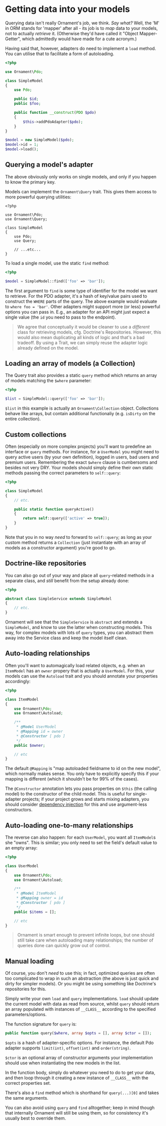 # Getting data into your models
Querying data isn't really Ornament's job, we think. _Say what?_ Well, the 'M'
in ORM stands for 'mapper' after all - its job is to _map_ data to your models,
not to actually _retrieve_ it. (Otherwise they'd have called it "Object
Mapper-Getter", which admittedly would have made for a cute acronym.)

Having said that, however, adapters do need to implement a `load` method. You
can utilise that to facilitate a form of autoloading.

```php
<?php

use Ornament\Pdo;

class SimpleModel
{
    use Pdo;

    public $id;
    public $foo;

    public function __construct(PDO $pdo)
    {
        $this->addPdoAdapter($pdo);
    }
}

$model = new SimpleModel($pdo);
$model->id = 1;
$model->load();
```

## Querying a model's adapter
The above obviously only works on single models, and only if you happen to know
the primary key.

Models can implement the `Ornament\Query` trait. This gives them access to more
powerful querying utilities:

```
<?php

use Ornament\Pdo;
use Ornament\Query;

class SimpleModel
{
    use Pdo;
    use Query;

    // ...etc...
}
```

To load a single model, use the static `find` method:

```php
<?php

$model = SimpleModel::find(['foo' => 'bar']);
```

The first argument to `find` is some type of identifier for the model we want to
retrieve. For the PDO adapter, it's a hash of key/value pairs used to construct
the `WHERE` parts of the query. The above example would evaluate to 
`where foo = 'bar'`. Other adapters might support more (or less) powerful
options you can pass in. E.g., an adapter for an API might just expect a single
value (the `id` you need to pass to the endpoint).

> We agree that conceptually it would be cleaner to use a _different_ class for
> retrieving models, cfg. Doctrine's Repositories. However, this would also mean
> duplicating all kinds of logic and that's a bad tradeoff. By using a Trait, we
> can simply reuse the adapter logic already defined on the model.

## Loading an array of models (a Collection)
The Query trait also provides a static `query` method which returns an array of
models matching the `$where` parameter:

```php
<?php

$list = SimpleModel::query(['foo' => 'bar']);
```

`$list` in this example is actually an `Ornament\Collection` object. Collections
behave like arrays, but contain additional functionaliy (e.g. `isDirty` on the
entire collection).

## Custom collections
Often (especially on more complex projects) you'll want to predefine an
interface or `query` methods. For instance, for a `UserModel` you might need to
query active users (by your own definition), logged in users, bad users and
premium users. Remembering the exact `$where` clause is cumbersoms and besides
not very DRY. Your models should simply define their own static methods passing
the correct parameters to `self::query`:

```php
<?php

class SimpleModel
{
    // etc.

    public static function queryActive()
    {
        return self::query(['active' => true]);
    }
}
```

Note that you in no way _need_ to forward to `self::query`; as long as your
custom method returns a `Collection` (just instantiate with an array of models
as a constructor argument) you're good to go.

## Doctrine-like repositories
You can also go out of your way and place all `query`-related methods in a
separate class, and _still_ benefit from the setup already done:

```php
<?php

abstract class SimpleService extends SimpleModel
{
    // etc.
}
```

Ornament will see that the `SimpleService` is `abstract` and extends a
`SimpleModel`, and know to use the latter when constructing models. This way,
for complex models with lots of `query` types, you can abstract them away into
the Service class and keep the model itself clean.

## Auto-loading relationships
Often you'll want to automagically load related objects, e.g. when an
`ItemModel` has an `owner` propery that is actually a `UserModel`. For this,
your models can use the `Autoload` trait and you should annotate your properties
accordingly:

```php
<?php

class ItemModel
{
    use Ornament\Pdo;
    use Ornament\Autoload;

    /**
     * @Model UserModel
     * @Mapping id = owner
     * @Constructor [ pdo ]
     */
    public $owner;

    // etc
}
```

The default `@Mapping` is "map autoloaded fieldname to id on the new model",
which normally makes sense. You only have to explicitly specify this if your
mapping is different (which it shouldn't be for 99% of the cases).

The `@Constructor` annotation lets you pass properties on `$this` (the calling
model) to the constructor of the child model. This is useful for single-adapter
projects; if your project grows and starts mixing adapters, you should consider
[dependency injection](http://disclosure.monomelodies.nl) for this and use
argument-less constructors.

## Auto-loading one-to-many relationships
The reverse can also happen: for each `UserModel`, you want all `ItemModel`s
she "owns". This is similar; you only need to set the field's default value to
an empty array:

```php
<?php

class UserModel
{
    use Ornament\Pdo;
    use Ornament\Autoload;

    /**
     * @Model ItemModel
     * @Mapping owner = id
     * @Constructor [ pdo ]
     */
    public $items = [];

    // etc
}
```

> Ornament is smart enough to prevent infinite loops, but one should still take
> care when autoloading many relationships; the number of queries done can
> quickly grow out of control.

## Manual loading
Of course, you don't _need_ to use this; in fact, optimized queries are often
too complicated to wrap in such an abstraction (the above is just quick and
dirty for simpler models). Or you might be using something like Doctrine's
repositories for this.

Simply write your own `load` and `query` implementations. `load` should update
the current model with data as read from source, whilst `query` should return
an array populated with instances of `__CLASS__` according to the specified
parameters/options.

The function signature for `query` is:

```php
public function query($where, array $opts = [], array $ctor = []);
```

`$opts` is a hash of adapter-specific options. For instance, the default Pdo
adapter supports `limit(int)`, `offset(int)` and `order(string)`.

`$ctor` is an optional array of constructor arguments your implementation should
use when instantiating the new models in the list.

In the function body, simply do whatever you need to do to get your data, and
then loop through it creating a new instance of `__CLASS__` with the correct
properties set.

There's also a `find` method which is shorthand for `query(...)[0]` and takes
the same arguments.

You can also avoid using `query` and `find` alltogether; keep in mind though
that internally Ornament will still be using them, so for consistency it's
usually best to override them.

